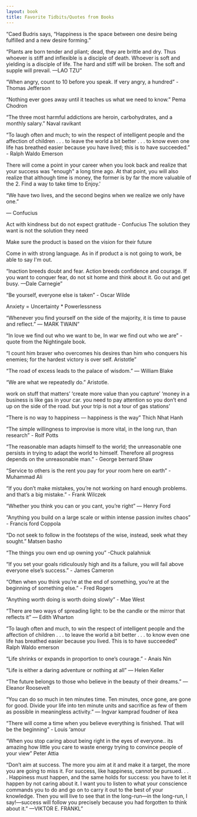 ```yaml
---
layout: book
title: Favorite Tidbits/Quotes from Books
---
```



“Caed Budris says, “Happiness is the space between one desire being fulfilled and a new desire forming.”

“Plants are born tender and pliant;
dead, they are brittle and dry.
Thus whoever is stiff and inflexible
is a disciple of death.
Whoever is soft and yielding
is a disciple of life.
The hard and stiff will be broken.
The soft and supple will prevail.
—LAO TZU”

“When angry, count to 10 before you speak. If very angry, a hundred” - Thomas Jefferson

“Nothing ever goes away until it teaches us what we need to know.” Pema Chodron

“The three most harmful addictions are heroin, carbohydrates, and a monthly salary.” Naval ravikant

“To laugh often and much; to win the respect of intelligent people and the affection of children . . . to leave the world a bit better . . . to know even one life has breathed easier because you have lived; this is to have succeeded.” - Ralph Waldo Emerson

There will come a point in your career when you look back and realize that your success was "enough" a long time ago. At that point, you will also realize that although time is money, the former is by far the more valuable of the 2. Find a way to take time to Enjoy.' 

“We have two lives, and the second begins when we realize we only have one.”

― Confucius

Act with kindness but do not expect gratitude - Confucius 
The solution they want is not the solution they need

Make sure the product is based on the vision for their future

Come in with strong language. As in if product a is not going to work, be able to say I'm out. 


“Inaction breeds doubt and fear. Action breeds confidence and courage. If you want to conquer fear, do not sit home and think about it. Go out and get busy.
—Dale Carnegie”


“Be yourself, everyone else is taken” - Oscar Wilde

Anxiety = Uncertainty * Powerlessness

“Whenever you find yourself on the side of the majority, it is time to pause and reflect.”
— MARK TWAIN”

“In love we find out who we want to be, In war we find out who we are” - quote from the Nightingale book.

“I count him braver who overcomes his desires than him who conquers his enemies; for the hardest victory is over self. Aristotle”

“The road of excess leads to the palace of wisdom.” — William Blake

“We are what we repeatedly do.” Aristotle.

work on stuff that matters’
‘create more value than you capture’
‘money in a business is like gas in your car. you need to pay attention so you don’t end up on the side of the road. but your trip is not a tour of gas stations’

“There is no way to happiness — happiness is the way” Thich Nhat Hanh

“The simple willingness to improvise is more vital, in the long run, than research” - Rolf Potts

“The reasonable man adapts himself to the world; the unreasonable one persists in trying to adapt the world to himself. Therefore all progress depends on the unreasonable man.” - George bernard Shaw

“Service to others is the rent you pay for your room here on earth” - Muhammad Ali

“If you don’t make mistakes, you’re not working on hard enough problems. and that’s a big mistake.” - Frank Wilczek

“Whether you think you can or you cant, you’re right” — Henry Ford

“Anything you build on a large scale or within intense passion invites chaos” - Francis ford Coppola

“Do not seek to follow in the footsteps of the wise, instead, seek what they sought.” Matsen basho

“The things you own end up owning you”
-Chuck palahniuk

“If you set your goals ridiculously high and its a failure, you will fail above everyone else’s success.” - James Cameron

“Often when you think you’re at the end of something, you’re at the beginning of something else.” - Fred Rogers

“Anything worth doing is worth doing slowly” - Mae West

“There are two ways of spreading light: to be the candle or the mirror that reflects it” — Edith Wharton

“To laugh often and much, to win the respect of intelligent people and the affection of children . . . to leave the world a bit better . . . to know even one life has breathed easier because you lived. This is to have succeeded” Ralph Waldo emerson

“Life shrinks or expands in proportion to one’s courage.” - Anais Nin

“Life is either a daring adventure or nothing at all” — Helen Keller

“The future belongs to those who believe in the beauty of their dreams.” — Eleanor Roosevelt

“You can do so much in ten minutes time. Ten minutes, once gone, are gone for good. Divide your life into ten minute units and sacrifice as few of them as possible in meaningless activity.” — Ingvar kamprad foudner of ikea

“There will come a time when you believe everything is finished. That will be the beginning” - Louis ‘amour

“When you stop caring about being right in the eyes of everyone.. its amazing how little you care to waste energy trying to convince people of your view” Peter Attia


“Don’t aim at success. The more you aim at it and make it a target, the more you are going to miss it. For success, like happiness, cannot be pursued. . . . Happiness must happen, and the same holds for success: you have to let it happen by not caring about it. I want you to listen to what your conscience commands you to do and go on to carry it out to the best of your knowledge. Then you will live to see that in the long-run—in the long-run, I say!—success will follow you precisely because you had forgotten to think about it.”
—VIKTOR E. FRANKL”